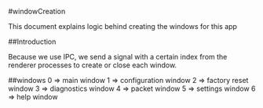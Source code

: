 #windowCreation

This document explains logic behind creating the windows for this app

##Introduction

Because we use IPC, we send a signal with a certain index from
the renderer processes to create or close each window.

##windows
0 => main window
1 => configuration window
2 => factory reset window
3 => diagnostics window
4 => packet window
5 => settings window
6 => help window
